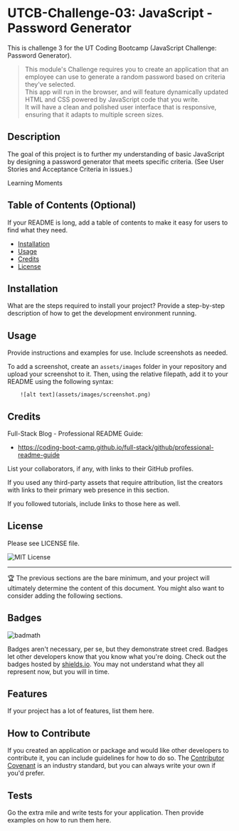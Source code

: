 # UTCB-Challenge-03: JavaScript - Password Generator
This is challenge 3 for the UT Coding Bootcamp (JavaScript Challenge: Password Generator).

> This module's Challenge requires you to create an application that an employee can use to generate a random password based on criteria they've selected.   
>This app will run in the browser, and will feature dynamically updated HTML and CSS powered by JavaScript code that you write.   
>It will have a clean and polished user interface that is responsive, ensuring that it adapts to multiple screen sizes.

## Description

The goal of this project is to further my understanding of basic JavaScript by designing a password generator that meets specific criteria. (See User Stories and Acceptance Criteria in issues.)

Learning Moments  


## Table of Contents (Optional)

If your README is long, add a table of contents to make it easy for users to find what they need.

- [Installation](#installation)
- [Usage](#usage)
- [Credits](#credits)
- [License](#license)

## Installation

What are the steps required to install your project? Provide a step-by-step description of how to get the development environment running.

## Usage

Provide instructions and examples for use. Include screenshots as needed.

To add a screenshot, create an `assets/images` folder in your repository and upload your screenshot to it. Then, using the relative filepath, add it to your README using the following syntax:

```
    ![alt text](assets/images/screenshot.png)
```

## Credits

Full-Stack Blog - Professional README Guide: 
- https://coding-boot-camp.github.io/full-stack/github/professional-readme-guide

List your collaborators, if any, with links to their GitHub profiles.

If you used any third-party assets that require attribution, list the creators with links to their primary web presence in this section.

If you followed tutorials, include links to those here as well.

## License

Please see LICENSE file.

![MIT License](https://img.shields.io/github/license/AustinBQ02/c03-password-generator)

---

🏆 The previous sections are the bare minimum, and your project will ultimately determine the content of this document. You might also want to consider adding the following sections.

## Badges

![badmath](https://img.shields.io/github/languages/top/lernantino/badmath)

Badges aren't necessary, per se, but they demonstrate street cred. Badges let other developers know that you know what you're doing. Check out the badges hosted by [shields.io](https://shields.io/). You may not understand what they all represent now, but you will in time.

## Features

If your project has a lot of features, list them here.

## How to Contribute

If you created an application or package and would like other developers to contribute it, you can include guidelines for how to do so. The [Contributor Covenant](https://www.contributor-covenant.org/) is an industry standard, but you can always write your own if you'd prefer.

## Tests

Go the extra mile and write tests for your application. Then provide examples on how to run them here.